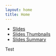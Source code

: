 ```yaml
---
layout: home
title: Home
---
```


* <a href="{{ site.github.url }}/slides/">Slides</a>
* <a href="{{ site.github.url }}/slides-thumbnails/">Slides Thumbnails</a>
* <a href="{{ site.github.url }}/slides-summary/">Slides Summary</a>

<div class="homepage-box">
    Test
</div>